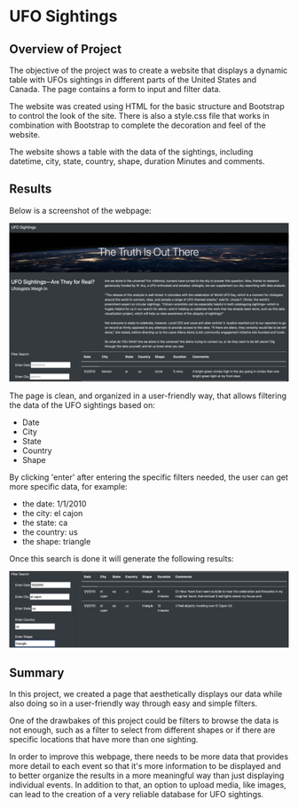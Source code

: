# UFO Sightings 




## **Overview of Project**


The objective of the project was to create a website that displays a dynamic table with UFOs sightings in different parts of the United States and Canada. The page contains a form to input and filter data.

The website was created using HTML for the basic structure and Bootstrap to control the look of the site. There is also a style.css file that works in combination with Bootstrap to complete the decoration and feel of the website.

The website shows a table with the data of the sightings, including datetime, city, state, country, shape, duration Minutes and comments. 




## Results


Below is a screenshot of the webpage: 

![Homepage](resources/Homepage.png)


The page is clean, and organized in a user-friendly way, that allows filtering the data of the UFO sightings based on: 

- Date
- City
- State
- Country
- Shape 



By clicking 'enter' after entering the specific filters needed, the user can get more specific data, for example:

- the date: 1/1/2010
- the city: el cajon
- the state: ca
- the country: us
- the shape: triangle


Once this search is done it will generate the following results:

![Filtered_Search_Result](resources/Filtered_Search_Result.png)





## Summary


In this project, we created a page that aesthetically displays our data while also doing so in a user-friendly way through easy and simple filters. 


One of the drawbakes of this project could be filters to browse the data is not enough, such as a filter to select from different shapes or if there are specific locations that have more than one sighting. 


In order to improve this webpage, there needs to be more data that provides more detail to each event so that it's more information to be displayed and to better organize the results in a more meaningful way than just displaying individual events. In addition to that, an option to upload media, like images, can lead to the creation of a very reliable database for UFO sightings.

